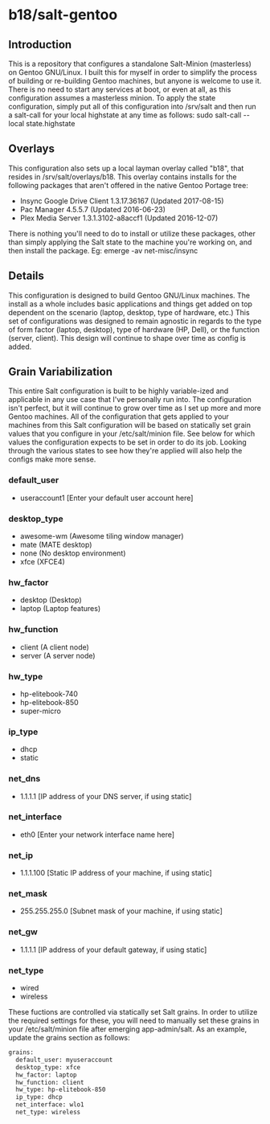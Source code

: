 b18/salt-gentoo
==============

## Introduction
This is a repository that configures a standalone Salt-Minion (masterless) on Gentoo GNU/Linux. I built this for
myself in order to simplify the process of building or re-building Gentoo machines, but anyone is welcome to use it.
There is no need to start any services at boot, or even at all, as this configuration assumes a masterless minion.
To apply the state configuration, simply put all of this configuration into /srv/salt and then run a salt-call for
your local highstate at any time as follows:
	sudo salt-call --local state.highstate

## Overlays
This configuration also sets up a local layman overlay called "b18", that resides in /srv/salt/overlays/b18. This
overlay contains installs for the following packages that aren't offered in the native Gentoo Portage tree:
* Insync Google Drive Client 1.3.17.36167 (Updated 2017-08-15)
* Pac Manager 4.5.5.7 (Updated 2016-06-23)
* Plex Media Server 1.3.1.3102-a8accf1 (Updated 2016-12-07)

There is nothing you'll need to do to install or utilize these packages, other than simply applying the Salt state
to the machine you're working on, and then install the package. Eg: emerge -av net-misc/insync

## Details
This configuration is designed to build Gentoo GNU/Linux machines. The install as a whole includes basic applications
and things get added on top dependent on the scenario (laptop, desktop, type of hardware, etc.) This set of configurations
was designed to remain agnostic in regards to the type of form factor (laptop, desktop), type of hardware (HP, Dell), or
the function (server, client). This design will continue to shape over time as config is added.

## Grain Variabilization
This entire Salt configuration is built to be highly variable-ized and applicable in any use case that I've personally run
into. The configuration isn't perfect, but it will continue to grow over time as I set up more and more Gentoo machines.
All of the configuration that gets applied to your machines from this Salt configuration will be based on statically set
grain values that you configure in your /etc/salt/minion file. See below for which values the configuration expects to be
set in order to do its job. Looking through the various states to see how they're applied will also help the configs make
more sense.

### default_user 
* useraccount1 [Enter your default user account here]

### desktop_type
* awesome-wm (Awesome tiling window manager)
* mate (MATE desktop)
* none (No desktop environment)
* xfce (XFCE4)

### hw_factor
* desktop (Desktop)
* laptop (Laptop features)

### hw_function
* client (A client node)
* server (A server node)

### hw_type
* hp-elitebook-740
* hp-elitebook-850
* super-micro

### ip_type
* dhcp
* static

### net_dns
* 1.1.1.1 [IP address of your DNS server, if using static]

### net_interface
* eth0 [Enter your network interface name here]

### net_ip
* 1.1.1.100 [Static IP address of your machine, if using static]

### net_mask
* 255.255.255.0 [Subnet mask of your machine, if using static]

### net_gw
* 1.1.1.1 [IP address of your default gateway, if using static]

### net_type
* wired
* wireless

These fuctions are controlled via statically set Salt grains. In order to utilize the required settings for these, you
will need to manually set these grains in your /etc/salt/minion file after emerging app-admin/salt. As an example,
update the grains section as follows:

```bash
grains:
  default_user: myuseraccount
  desktop_type: xfce
  hw_factor: laptop 
  hw_function: client
  hw_type: hp-elitebook-850
  ip_type: dhcp
  net_interface: wlo1
  net_type: wireless
```
